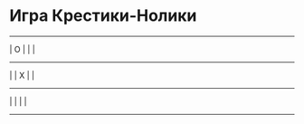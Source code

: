 # Игра Крестики-Нолики

 --- --- --- 
| O |   |   |
 --- --- --- 
|   | X |   |
 --- --- --- 
|   |   |   |
 --- --- --- 
